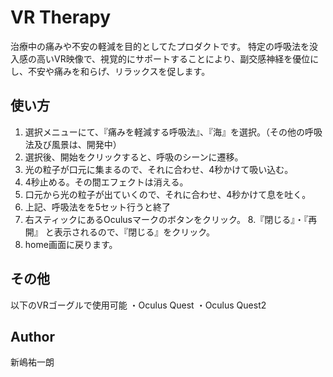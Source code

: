 # VR Therapy

治療中の痛みや不安の軽減を目的としてたプロダクトです。
特定の呼吸法を没入感の高いVR映像で、視覚的にサポートすることにより、副交感神経を優位にし、不安や痛みを和らげ、リラックスを促します。

## 使い方
1. 選択メニューにて、『痛みを軽減する呼吸法』、『海』を選択。（その他の呼吸法及び風景は、開発中）
2. 選択後、開始をクリックすると、呼吸のシーンに遷移。
3. 光の粒子が口元に集まるので、それに合わせ、4秒かけて吸い込む。
4. 4秒止める。その間エフェクトは消える。
5. 口元から光の粒子が出ていくので、それに合わせ、4秒かけて息を吐く。
6. 上記、呼吸法をを5セット行うと終了
7. 右スティックにあるOculusマークのボタンをクリック。
8.『閉じる』・『再開』 と表示されるので、『閉じる』をクリック。
9. home画面に戻ります。


## その他
 以下のVRゴーグルで使用可能
 ・Oculus Quest
 ・Oculus Quest2
 
## Author
 新嶋祐一朗
 
